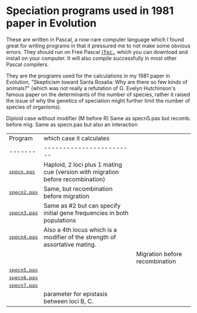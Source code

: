 <html>
<head>
<title> Speciation programs used in 1981 paper in Evolution </title>
</head>
<body>
<h1> Speciation programs used in 1981 paper in Evolution </h1>
<p>
These are written in Pascal, a now-rare computer language
which I found great for writing programs in that it
pressured me to not make some obvious errors.  They
  should run on Free Pascal <a href="https://www.freepascal.org/">(<tt>fpc</tt>.</a>,  
which you can download and
install on your computer.  It will also compile successfully
in most other Pascal compilers.
<p>
They are the programs used for the calculations in my
1981 paper in Evolution, "Skepticism toward Santa Rosalia:
Why are there so few kinds of animals?"
(which was not really a refutation of G. Evelyn Hutchinson's
famous paper on the determinants of the number of species,
rather it raised the issue of why the genetics of speciation
might further limit the number of species of organisms).
<p>
<table>
  <tr><td>Program</td><td>which case it calculates</td><td></td></tr>
  <tr><td> ------- </td><td> ------------------------ </td><td></td></tr>
  <tr><td><tt><a href="/software/speciation/specn.pas"> specn.pas </tt> </td><td> Haploid, 2 loci plus 1 mating cue (version with migration before recombination)</td></tr>
  <tr><td><tt><a href="/software/speciation/specn2.pas"> specn2.pas</tt> </td><td>Same, but recombination before migration </td></tr>
  <tr><td><tt><a href="/software/speciation/specn3.pas"> specn3.pas</tt> </td><td>Same as #2 but can specify initial gene frequencies in both populations </td></tr>
  <tr><td><tt><a href="/software/speciation/specn4.pas"> specn4.pas</tt> </td><td>Also a 4th locus which is a modifier of the strength of assortative mating. </td></tr>
  <tr><td></td><td></td><td> Migration before recombination </td></tr>
  <tr><td><tt><a href="/software/speciation/specn5.pas"> specn5.pas</tt> </td>Diploid case without modifier (M before R) <td> </td></tr>
  <tr><td><tt><a href="/software/speciation/specn6.pas"> specn6.pas</tt> </td> Same as specn5.pas but recomb. before mig. <td> </td></tr>
  <tr><td><tt><a href="/software/speciation/specn7.pas"> specn7.pas</tt> </td> Same as specn.pas but also an interaction <td> </td></tr>
  <tr><td></td><td> parameter for epistasis between loci B, C. </td><td> 
  </table>
  </body>
  </html>
  
